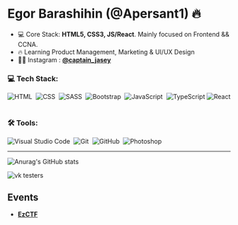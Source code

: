 <h1 align="left">Egor Barashihin (@Apersant1) 🔥</h1>


- 💻 Core Stack: **HTML5, CSS3, JS/React**. Mainly focused on Frontend && CCNA.
- 🔥 Learning Product Management, Marketing & UI/UX Design
- 👨‍💻 Instagram : <a href="https://www.instagram.com/captain_jasey/">**@captain_jasey**</a>

### 💻 Tech Stack:
![HTML](https://img.shields.io/badge/-HTML-333333?style=flat&logo=HTML5&logoColor=E34F26)&nbsp;
![CSS](https://img.shields.io/badge/-CSS-333333?style=flat&logo=CSS3&logoColor=1572B6)&nbsp;
![SASS](https://img.shields.io/badge/-SASS-333333?style=flat&logo=SASS)&nbsp;
![Bootstrap](https://img.shields.io/badge/-Bootstrap-333333?style=flat&logo=bootstrap&logoColor=563D7C)&nbsp;
![JavaScript](https://img.shields.io/badge/-JavaScript-333333?style=flat&logo=javascript)&nbsp;
![TypeScript](https://img.shields.io/badge/-TypeScript-333333?style=flat&logo=TypeScript&logoColor=007ACC)
![React](https://img.shields.io/badge/-React-333333?style=flat&logo=react)&nbsp;

### 🛠 Tools:
![Visual Studio Code](https://img.shields.io/badge/-Visual%20Studio%20Code-333333?style=flat&logo=visual-studio-code&logoColor=007ACC)&nbsp;
![Git](https://img.shields.io/badge/-Git-333333?style=flat&logo=git)&nbsp;
![GitHub](https://img.shields.io/badge/-GitHub-333333?style=flat&logo=github)&nbsp;
![Photoshop](https://img.shields.io/badge/-Photoshop-333333?style=flat&logo=adobe-photoshop)&nbsp;

---


![Anurag's GitHub stats](https://github-readme-stats.vercel.app/api?username=Apersant1&show_icons=true&theme=dark)


![vk testers](https://browser.ru/v3/ok/img/check/icon-testers.svg)

## Events
- <a href="https://ez.ctf.cafe/">**EzCTF**</a>



